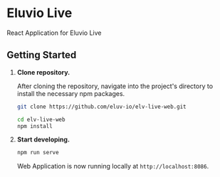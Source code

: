 # Eluvio Live

React Application for Eluvio Live

## Getting Started

1.  **Clone repository.**

    After cloning the repository, navigate into the project's directory to install the necessary npm packages.

    ```sh
    git clone https://github.com/eluv-io/elv-live-web.git
    
    cd elv-live-web
    npm install  
    ```

2.  **Start developing.**

    ```sh
    npm run serve
    ```

    Web Application is now running locally at `http://localhost:8086`.
